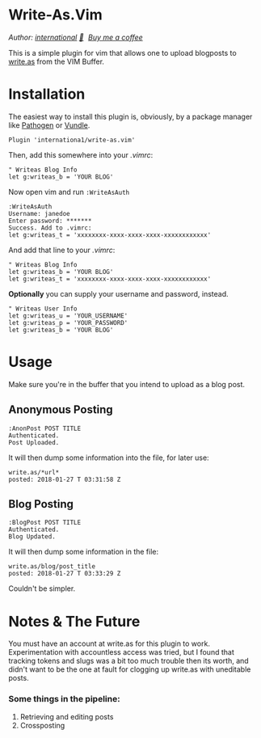 # Write-As.Vim

*Author: [international](https://cybre.space/international)  [&#128231;](mailto:international@airmail.cc) <a class="bmc-button" target="_blank" href="https://www.buymeacoffee.com/intrntnl"><img src="https://www.buymeacoffee.com/assets/img/BMC-btn-logo.svg" alt=""><span style="margin-left:5px">Buy me a coffee</span></a>*



This is a simple plugin for vim that allows one to upload blogposts to [write.as](https://write.as/) from the VIM Buffer.

# Installation

The easiest way to install this plugin is, obviously, by a package manager like [Pathogen](https://github.com/tpope/vim-pathogen) or [Vundle](https://github.com/VundleVim/Vundle.vim).

```Vundle
Plugin 'internationa1/write-as.vim'
```

Then, add this somewhere into your *.vimrc*:

```VimScript
" Writeas Blog Info
let g:writeas_b = 'YOUR BLOG'
```

Now open vim and run `:WriteAsAuth`

```VimScript
:WriteAsAuth
Username: janedoe
Enter password: *******
Success. Add to .vimrc:
let g:writeas_t = 'xxxxxxxx-xxxx-xxxx-xxxx-xxxxxxxxxxxx'
```

And add that line to your *.vimrc*:

```VimScript
" Writeas Blog Info
let g:writeas_b = 'YOUR BLOG'
let g:writeas_t = 'xxxxxxxx-xxxx-xxxx-xxxx-xxxxxxxxxxxx'
```

**Optionally** you can supply your username and password, instead.

```VimScript
" Writeas User Info
let g:writeas_u = 'YOUR_USERNAME'
let g:writeas_p = 'YOUR_PASSWORD'
let g:writeas_b = 'YOUR BLOG'
```

# Usage

Make sure you're in the buffer that you intend to upload as a blog post.

## Anonymous Posting

```VimScript
:AnonPost POST TITLE
Authenticated.
Post Uploaded.
```

It will then dump some information into the file, for later use:

```Vimscript
write.as/*url*
posted: 2018-01-27 T 03:31:58 Z
```

## Blog Posting

```VimScript
:BlogPost POST TITLE
Authenticated.
Blog Updated.
```

It will then dump some information in the file:

```VimScript
write.as/blog/post_title
posted: 2018-01-27 T 03:33:29 Z
```

Couldn't be simpler.

# Notes & The Future

You must have an account at write.as for this plugin to work. Experimentation with accountless access
was tried, but I found that tracking tokens and slugs was a bit too much trouble then its worth, and
didn't want to be the one at fault for clogging up write.as with uneditable posts.

### Some things in the pipeline:

1. Retrieving and editing posts
2. Crossposting



